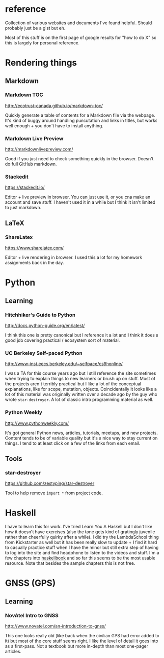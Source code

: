 # reference
Collection of various websites and documents I've found helpful. Should probably just be a gist but eh.

Most of this stuff is on the first page of google results for "how to do X" so this is largely for personal reference.

# Rendering things

## Markdown

### Markdown TOC

http://ecotrust-canada.github.io/markdown-toc/

Quickly generate a table of contents for a Markdown file via the webpage. It's kind of buggy around handling puncutation and links in titles, but works well enough + you don't have to install anything.

### Markdown Live Preview

http://markdownlivepreview.com/

Good if you just need to check something quickly in the browser. Doesn't do full GitHub markdown.

### Stackedit

https://stackedit.io/

Editor + live preview in browser. You can just use it, or you cna make an account and save stuff. I haven't used it in a while but I think it isn't limited to just markdown. 

## LaTeX

### ShareLatex

https://www.sharelatex.com/

Editor + live rendering in browser. I used this a lot for my homework assignments back in the day. 

# Python

## Learning

### Hitchhiker's Guide to Python

http://docs.python-guide.org/en/latest/

I think this one is pretty canonical but I reference it a lot and I think it does a good job covering practical / ecosystem sort of material.

### UC Berkeley Self-paced Python

http://www-inst.eecs.berkeley.edu/~selfpace/cs9honline/

I was a TA for this course years ago but I still reference the site sometimes when trying to explain things to new learners or brush up on stuff. Most of the projects aren't terribly practical but I like a lot of the conceptual explanations, like for scope, mutation, objects. Coincidentally it looks like a lot of this material was originally written over a decade ago by the guy who wrote `star-destroyer`. A lot of classic intro programming material as well.

### Python Weekly

http://www.pythonweekly.com/

It's got general Python news, articles, tutorials, meetups, and new projects. Content tends to be of variable quality but it's a nice way to stay current on things. I tend to at least click on a few of the links from each email.

## Tools

### star-destroyer

https://github.com/zestyping/star-destroyer

Tool to help remove `import *` from project code.

# Haskell

I have to learn this for work. I've tried Learn You A Haskell but I don't like how it doesn't have exercises (also the tone gets kind of gratingly juvenile rather than cheerfully quirky after a while). I did try the LambdaSchool thing from Kickstarter as well but it has been really slow to update + I find it hard to casually practice stuff when I have the minor but still extra step of having to log into the site and find headphone to listen to the videos and stuff. I'm a few chapters into [haskellbook](http://haskellbook.com/) and so far this seems to be the most usable resource. Note that besides the sample chapters this is not free.

# GNSS (GPS)

## Learning 

### NovAtel Intro to GNSS

http://www.novatel.com/an-introduction-to-gnss/

This one looks really old (like back when the civilian GPS had error added to it) but most of the core stuff seems right. I like the level of detail it goes into as a first-pass. Not a textbook but more in-depth than most one-pager articles.
